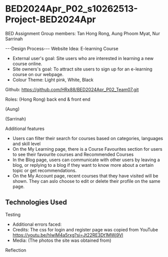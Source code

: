 # BED2024Apr_P02_s10262513-Project-BED2024Apr

BED Assignment
Group members: Tan Hong Rong, Aung Phoom Myat, Nur Sarrinah

---Design Process---
Website Idea: E-learning Course

- External user's goal: Site users who are interested in learning a new course online.
- Site owners's goal: To attract site users to sign up for an e-learning course on our webpage.
- Colour Theme: Light pink, White, Black

Github: https://github.com/HRx88/BED2024Apr_P02_Team07.git

Roles:
(Hong Rong) back end & front end

(Aung)

(Sarrinah)

Additional features

- Users can filter their search for courses based on categories, languages and skill level
- On the My Learning page, there is a Course Favourites section for users to see their favourite courses and Recommended Courses
- In the Blog page, users can communicate with other users by leaving a blog, or replying to a blog if they want to know more about a certain topic or get recommendations.
- On the My Account page, recent courses that they have visited will be shown. They can aslo choose to edit or delete their profile on the same page.

## Technologies Used

Testing

- Additional errors faced:
- Credits: The css for login and register page was copied from YouTube https://youtu.be/hlwlM4a5rxg?si=Jt22RE3Dt1MWj9Vl
- Media: (The photos the site was obtained from)

Reflection
